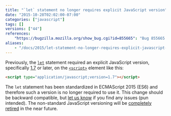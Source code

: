 ```yaml
---
title: "`let` statement no longer requires explicit JavaScript version"
date: "2015-10-28T02:02:00-07:00"
categories: ["javascript"]
tags: []
versions: ["44"]
references:
    "https://bugzilla.mozilla.org/show_bug.cgi?id=855665": "Bug 855665 - Enable let without version=1.7+"
aliases:
    - "/docs/2015/let-statement-no-longer-requires-explicit-javascript-version-in-non-strict-mode/"
---
```

Previously, the [`let`](https://developer.mozilla.org/en-US/docs/Web/JavaScript/Reference/Statements/let) statement required an explicit JavaScript version, specifically [1.7](https://developer.mozilla.org/en-US/docs/Web/JavaScript/New_in_JavaScript/1.7) or later, on the [`<script>`](https://developer.mozilla.org/en-US/docs/Web/HTML/Element/script) element like this:

```html
<script type="application/javascript;version=1.7"></script>
```

The `let` statement has been standardized in ECMAScript 2015 (ES6) and therefore such a version is no longer required to use it. This change should be backward compatible, but [let us know](https://www.fxsitecompat.com/en-CA/contribute/) if you find any issues (pun intended). The non-standard JavaScript versioning will be [completely retired](https://www.fxsitecompat.com/en-CA/docs/2015/javascript-versions-will-be-retired/) in the near future.
